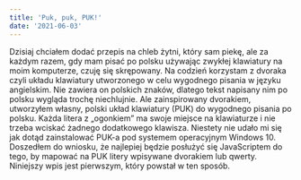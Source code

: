 ```yaml
---
title: 'Puk, puk, PUK!'
date: '2021-06-03'
---
```


Dzisiaj chciałem dodać przepis na chleb żytni, który sam piekę, ale za każdym razem, gdy mam pisać po polsku używając zwykłej klawiatury na moim komputerze, czuję się skrępowany. Na codzień korzystam z dvoraka czyli układu klawiatury utworzonego w celu wygodnego pisania w języku angielskim. Nie zawiera on polskich znaków, dlatego tekst napisany nim po polsku wygląda trochę niechlujnie. Ale zainspirowany dvorakiem, utworzyłem własny, polski układ klawiatury (PUK) do wygodnego pisania po polsku. Każda litera z „ogonkiem” ma swoje miejsce na klawiaturze i nie trzeba wciskać żadnego dodatkowego klawisza. Niestety nie udało mi się jak dotąd zainstalować PUK-a pod systemem operacyjnym Windows 10. Doszedłem do wniosku, że najlepiej będzie posłużyć się JavaScriptem do tego, by mapować na PUK litery wpisywane dvorakiem lub qwerty. Niniejszy wpis jest pierwszym, który powstał w ten sposób.